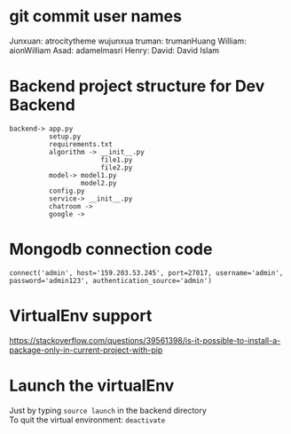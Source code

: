 # git commit user names

Junxuan: atrocitytheme wujunxua
truman: trumanHuang
William: aionWilliam
Asad: adamelmasri
Henry:
David: David Islam

# Backend project structure for Dev Backend

```
backend-> app.py
          setup.py
          requirements.txt
          algorithm -> __init__.py
                       file1.py
                       file2.py
          model-> model1.py
                  model2.py
          config.py
          service-> __init__.py
          chatroom ->
          google ->
```

# Mongodb connection code

```
connect('admin', host='159.203.53.245', port=27017, username='admin', password='admin123', authentication_source='admin')
```

# VirtualEnv support

https://stackoverflow.com/questions/39561398/is-it-possible-to-install-a-package-only-in-current-project-with-pip

# Launch the virtualEnv

Just by typing `source launch` in the backend directory  
To quit the virtual environment: `deactivate`
